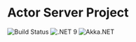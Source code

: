 # Actor Server Project

![Build Status](https://github.com/Iris-Purple/ActorProject/actions/workflows/ci.yml/badge.svg)
![.NET 9](https://img.shields.io/badge/.NET-9.0-purple)
![Akka.NET](https://img.shields.io/badge/Akka.NET-1.5.46-blue)

